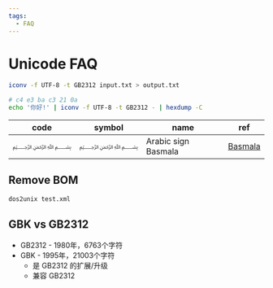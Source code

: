 ```yaml
---
tags:
  - FAQ
---
```


# Unicode FAQ

```bash
iconv -f UTF-8 -t GB2312 input.txt > output.txt

# c4 e3 ba c3 21 0a
echo '你好!' | iconv -f UTF-8 -t GB2312 - | hexdump -C
```

| code     | symbol | name                | ref                                              |
| -------- | ------ | ------------------- | ------------------------------------------------ |
| &#65021; | ﷽      | Arabic sign Basmala | [Basmala](https://en.wikipedia.org/wiki/Basmala) |

## Remove BOM

```bash
dos2unix test.xml
```

## GBK vs GB2312

- GB2312 - 1980年，6763个字符
- GBK - 1995年，21003个字符
  - 是 GB2312 的扩展/升级
  - 兼容 GB2312
